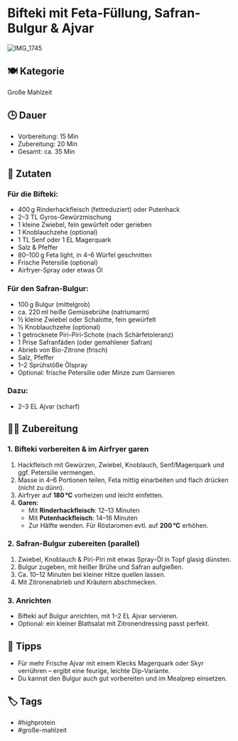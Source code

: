 # Bifteki mit Feta-Füllung, Safran-Bulgur & Ajvar
![IMG_1745](https://github.com/user-attachments/assets/3653e13f-9222-4466-a523-53cf6b093edf)

## 🍽️ Kategorie
Große Mahlzeit

## 🕒 Dauer
- Vorbereitung: 15 Min  
- Zubereitung: 20 Min  
- Gesamt: ca. 35 Min

## 🛒 Zutaten

### Für die Bifteki:
- 400 g Rinderhackfleisch (fettreduziert) oder Putenhack
- 2–3 TL Gyros-Gewürzmischung
- 1 kleine Zwiebel, fein gewürfelt oder gerieben
- 1 Knoblauchzehe (optional)
- 1 TL Senf oder 1 EL Magerquark
- Salz & Pfeffer
- 80–100 g Feta light, in 4–6 Würfel geschnitten
- Frische Petersilie (optional)
- Airfryer-Spray oder etwas Öl

### Für den Safran-Bulgur:
- 100 g Bulgur (mittelgrob)
- ca. 220 ml heiße Gemüsebrühe (natriumarm)
- ½ kleine Zwiebel oder Schalotte, fein gewürfelt
- ½ Knoblauchzehe (optional)
- 1 getrocknete Piri-Piri-Schote (nach Schärfetoleranz)
- 1 Prise Safranfäden (oder gemahlener Safran)
- Abrieb von Bio-Zitrone (frisch)
- Salz, Pfeffer
- 1–2 Sprühstöße Ölspray
- Optional: frische Petersilie oder Minze zum Garnieren

### Dazu:
- 2–3 EL Ajvar (scharf)

## 👨‍🍳 Zubereitung

### 1. Bifteki vorbereiten & im Airfryer garen
1. Hackfleisch mit Gewürzen, Zwiebel, Knoblauch, Senf/Magerquark und ggf. Petersilie vermengen.
2. Masse in 4–6 Portionen teilen, Feta mittig einarbeiten und flach drücken (nicht zu dünn).
3. Airfryer auf **180 °C** vorheizen und leicht einfetten.
4. **Garen:**
   - Mit **Rinderhackfleisch**: 12–13 Minuten  
   - Mit **Putenhackfleisch**: 14–16 Minuten  
   - Zur Hälfte wenden. Für Röstaromen evtl. auf **200 °C** erhöhen.

### 2. Safran-Bulgur zubereiten (parallel)
1. Zwiebel, Knoblauch & Piri-Piri mit etwas Spray-Öl in Topf glasig dünsten.
2. Bulgur zugeben, mit heißer Brühe und Safran aufgießen.
3. Ca. 10–12 Minuten bei kleiner Hitze quellen lassen.
4. Mit Zitronenabrieb und Kräutern abschmecken.

### 3. Anrichten
- Bifteki auf Bulgur anrichten, mit 1–2 EL Ajvar servieren.
- Optional: ein kleiner Blattsalat mit Zitronendressing passt perfekt.

## 🧠 Tipps
- Für mehr Frische Ajvar mit einem Klecks Magerquark oder Skyr verrühren – ergibt eine feurige, leichte Dip-Variante.
- Du kannst den Bulgur auch gut vorbereiten und im Mealprep einsetzen.

## 🏷️ Tags
- #highprotein
- #große-mahlzeit
